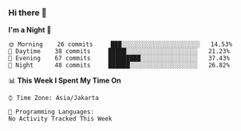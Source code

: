### Hi there 👋

<!--
**rmsubekti/rmsubekti** is a ✨ _special_ ✨ repository because its `README.md` (this file) appears on your GitHub profile.

Here are some ideas to get you started:

- 🔭 I’m currently working on ...
- 🌱 I’m currently learning ...
- 👯 I’m looking to collaborate on ...
- 🤔 I’m looking for help with ...
- 💬 Ask me about ...
- 📫 How to reach me: ...
- 😄 Pronouns: ...
- ⚡ Fun fact: ...
-->

<!--START_SECTION:waka-->
**I'm a Night 🦉** 

```text
🌞 Morning    26 commits     ███░░░░░░░░░░░░░░░░░░░░░░   14.53% 
🌆 Daytime    38 commits     █████░░░░░░░░░░░░░░░░░░░░   21.23% 
🌃 Evening    67 commits     █████████░░░░░░░░░░░░░░░░   37.43% 
🌙 Night      48 commits     ██████░░░░░░░░░░░░░░░░░░░   26.82%

```


📊 **This Week I Spent My Time On** 

```text
⌚︎ Time Zone: Asia/Jakarta

💬 Programming Languages: 
No Activity Tracked This Week

```


<!--END_SECTION:waka-->
